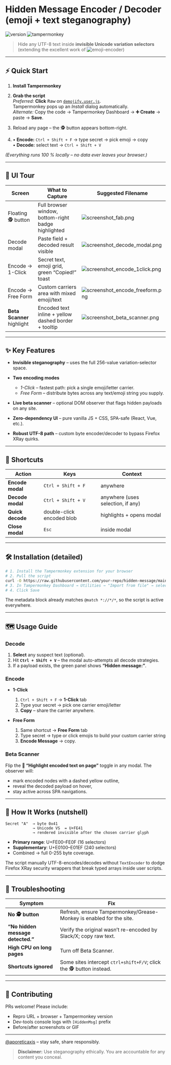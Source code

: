 # Hidden Message Encoder / Decoder (emoji + text steganography)

![version](https://img.shields.io/badge/version-2025--06--07.11-blue)
![tampermonkey](https://img.shields.io/badge/Userscript-Tampermonkey-orange)

> Hide any UTF-8 text inside **invisible Unicode variation selectors**  (extending the excellent work of ![emoji-encoder](https://github.com/paulgb/emoji-encoder))
---

## ⚡ Quick Start

1. **Install Tampermonkey**

2. **Grab the script**  
   *Preferred:* **Click** <kbd>Raw</kbd> on [`demojify.user.js`](./demojify.user.js).  
   Tampermonkey pops up an *Install* dialog automatically.  
   *Alternate:* Copy the code → Tampermonkey Dashboard → **➕ Create** → paste → **Save**.

3. Reload any page – the 🕵️ button appears bottom-right.

4. • **Encode:** `Ctrl + Shift + F` → type secret → pick emoji → copy  
   • **Decode:** select text → `Ctrl + Shift + V`

*(Everything runs 100 % locally – no data ever leaves your browser.)*

---

## 📸 UI Tour

| Screen | What to Capture | Suggested Filename |
| ------ | --------------- | ------------------ |
| Floating 🕵️ button | Full browser window, bottom-right badge highlighted | ![screenshot_fab.png](https://private-user-images.githubusercontent.com/123844654/452649549-01371d58-f96f-4ccc-8b27-eb3e5478edbb.png?jwt=eyJhbGciOiJIUzI1NiIsInR5cCI6IkpXVCJ9.eyJpc3MiOiJnaXRodWIuY29tIiwiYXVkIjoicmF3LmdpdGh1YnVzZXJjb250ZW50LmNvbSIsImtleSI6ImtleTUiLCJleHAiOjE3NDkzMzEzNDgsIm5iZiI6MTc0OTMzMTA0OCwicGF0aCI6Ii8xMjM4NDQ2NTQvNDUyNjQ5NTQ5LTAxMzcxZDU4LWY5NmYtNGNjYy04YjI3LWViM2U1NDc4ZWRiYi5wbmc_WC1BbXotQWxnb3JpdGhtPUFXUzQtSE1BQy1TSEEyNTYmWC1BbXotQ3JlZGVudGlhbD1BS0lBVkNPRFlMU0E1M1BRSzRaQSUyRjIwMjUwNjA3JTJGdXMtZWFzdC0xJTJGczMlMkZhd3M0X3JlcXVlc3QmWC1BbXotRGF0ZT0yMDI1MDYwN1QyMTE3MjhaJlgtQW16LUV4cGlyZXM9MzAwJlgtQW16LVNpZ25hdHVyZT05N2Y2ZDExMDZmYTA1Y2MyMzJjMDg4ZmRkNjU0OWIyNzMwMWIzOTQwNzU2OGM1ZDg4OTUxN2VlN2IwMjE4ZWY5JlgtQW16LVNpZ25lZEhlYWRlcnM9aG9zdCJ9.87-isCO4oCgoWJ7K1SqKHYaT4nuNtdBLH4ZlfMiAZX0) |
| Decode modal | Paste field + decoded result visible | ![screenshot_decode_modal.png](https://private-user-images.githubusercontent.com/123844654/452649569-dbe1db95-ca78-4a7d-8550-9affa4be791f.png?jwt=eyJhbGciOiJIUzI1NiIsInR5cCI6IkpXVCJ9.eyJpc3MiOiJnaXRodWIuY29tIiwiYXVkIjoicmF3LmdpdGh1YnVzZXJjb250ZW50LmNvbSIsImtleSI6ImtleTUiLCJleHAiOjE3NDkzMzEzNDgsIm5iZiI6MTc0OTMzMTA0OCwicGF0aCI6Ii8xMjM4NDQ2NTQvNDUyNjQ5NTY5LWRiZTFkYjk1LWNhNzgtNGE3ZC04NTUwLTlhZmZhNGJlNzkxZi5wbmc_WC1BbXotQWxnb3JpdGhtPUFXUzQtSE1BQy1TSEEyNTYmWC1BbXotQ3JlZGVudGlhbD1BS0lBVkNPRFlMU0E1M1BRSzRaQSUyRjIwMjUwNjA3JTJGdXMtZWFzdC0xJTJGczMlMkZhd3M0X3JlcXVlc3QmWC1BbXotRGF0ZT0yMDI1MDYwN1QyMTE3MjhaJlgtQW16LUV4cGlyZXM9MzAwJlgtQW16LVNpZ25hdHVyZT04MzNjNTA0NzdhNGE4YjQ2N2ZiMTFmZGIzNzIwYjFjZTU2OGY4ZDE2NGI4MzkxNDMxZmU1Y2VhYmIwMDMyZmUzJlgtQW16LVNpZ25lZEhlYWRlcnM9aG9zdCJ9.Ypnyb0Hv-3TiEjgdX3_X-3WXSrDQEBAh23Xon0qFIGw) |
| Encode → 1-Click | Secret text, emoji grid, green “Copied!” toast | ![screenshot_encode_1click.png](https://private-user-images.githubusercontent.com/123844654/452649563-b79e2f0d-46f6-4765-8450-6c92305f2c4a.png?jwt=eyJhbGciOiJIUzI1NiIsInR5cCI6IkpXVCJ9.eyJpc3MiOiJnaXRodWIuY29tIiwiYXVkIjoicmF3LmdpdGh1YnVzZXJjb250ZW50LmNvbSIsImtleSI6ImtleTUiLCJleHAiOjE3NDkzMzEzNDgsIm5iZiI6MTc0OTMzMTA0OCwicGF0aCI6Ii8xMjM4NDQ2NTQvNDUyNjQ5NTYzLWI3OWUyZjBkLTQ2ZjYtNDc2NS04NDUwLTZjOTIzMDVmMmM0YS5wbmc_WC1BbXotQWxnb3JpdGhtPUFXUzQtSE1BQy1TSEEyNTYmWC1BbXotQ3JlZGVudGlhbD1BS0lBVkNPRFlMU0E1M1BRSzRaQSUyRjIwMjUwNjA3JTJGdXMtZWFzdC0xJTJGczMlMkZhd3M0X3JlcXVlc3QmWC1BbXotRGF0ZT0yMDI1MDYwN1QyMTE3MjhaJlgtQW16LUV4cGlyZXM9MzAwJlgtQW16LVNpZ25hdHVyZT1jY2I1MDQwZjg2YjYzZTNkZDY4YzkyMTc1YzI3MWYyMDIyM2QxZWM5MGU4NzMyOWVjM2Y5MTlkODhjOTQxZDA1JlgtQW16LVNpZ25lZEhlYWRlcnM9aG9zdCJ9.TDpbItyp6X_JbIy6aWzbK99i3QGLlrQ4sg_MZ3FYS3c) |
| Encode → Free Form | Custom carriers area with mixed emoji/text | ![screenshot_encode_freeform.png](https://private-user-images.githubusercontent.com/123844654/452649558-2fabc604-f221-464d-aab7-f204377f445e.png?jwt=eyJhbGciOiJIUzI1NiIsInR5cCI6IkpXVCJ9.eyJpc3MiOiJnaXRodWIuY29tIiwiYXVkIjoicmF3LmdpdGh1YnVzZXJjb250ZW50LmNvbSIsImtleSI6ImtleTUiLCJleHAiOjE3NDkzMzEzNDgsIm5iZiI6MTc0OTMzMTA0OCwicGF0aCI6Ii8xMjM4NDQ2NTQvNDUyNjQ5NTU4LTJmYWJjNjA0LWYyMjEtNDY0ZC1hYWI3LWYyMDQzNzdmNDQ1ZS5wbmc_WC1BbXotQWxnb3JpdGhtPUFXUzQtSE1BQy1TSEEyNTYmWC1BbXotQ3JlZGVudGlhbD1BS0lBVkNPRFlMU0E1M1BRSzRaQSUyRjIwMjUwNjA3JTJGdXMtZWFzdC0xJTJGczMlMkZhd3M0X3JlcXVlc3QmWC1BbXotRGF0ZT0yMDI1MDYwN1QyMTE3MjhaJlgtQW16LUV4cGlyZXM9MzAwJlgtQW16LVNpZ25hdHVyZT00ZDliMGJiM2JiYTVjNGIyYzk2MDIzZTgxNGY3ZmJlNTJiMDcxMTgwMDFjYzc5NzE2NWZmMGYwYjY1M2ZiMzMzJlgtQW16LVNpZ25lZEhlYWRlcnM9aG9zdCJ9.dRLafVItfRHZO8clxxU0qjgztnfWzoAQBwujLWkfRqA) |
| **Beta Scanner** highlight | Encoded text inline + yellow dashed border + tooltip | ![screenshot_beta_scanner.png](https://private-user-images.githubusercontent.com/123844654/452649579-31e61918-8ce8-48dd-a374-822de490ac07.png?jwt=eyJhbGciOiJIUzI1NiIsInR5cCI6IkpXVCJ9.eyJpc3MiOiJnaXRodWIuY29tIiwiYXVkIjoicmF3LmdpdGh1YnVzZXJjb250ZW50LmNvbSIsImtleSI6ImtleTUiLCJleHAiOjE3NDkzMzEzNDgsIm5iZiI6MTc0OTMzMTA0OCwicGF0aCI6Ii8xMjM4NDQ2NTQvNDUyNjQ5NTc5LTMxZTYxOTE4LThjZTgtNDhkZC1hMzc0LTgyMmRlNDkwYWMwNy5wbmc_WC1BbXotQWxnb3JpdGhtPUFXUzQtSE1BQy1TSEEyNTYmWC1BbXotQ3JlZGVudGlhbD1BS0lBVkNPRFlMU0E1M1BRSzRaQSUyRjIwMjUwNjA3JTJGdXMtZWFzdC0xJTJGczMlMkZhd3M0X3JlcXVlc3QmWC1BbXotRGF0ZT0yMDI1MDYwN1QyMTE3MjhaJlgtQW16LUV4cGlyZXM9MzAwJlgtQW16LVNpZ25hdHVyZT1hYjQyZDg4OGE2ZmUyNDJlYjEzYTVhM2ViZjM2YTg2N2YxNDgzN2QwM2MyNjhhODZkYjBkMjIyMTc4ZTIwMzRkJlgtQW16LVNpZ25lZEhlYWRlcnM9aG9zdCJ9.6qXYk3-c2-bd-2nlgruXfKnF4LZYZU_zyJLHwTDovDw)|

---

## ✨ Key Features

* **Invisible steganography** – uses the full 256-value variation-selector space.
* **Two encoding modes**

  * *1-Click* – fastest path: pick a single emoji/letter carrier.
  * *Free Form* – distribute bytes across any text/emoji string you supply.
* **Live beta scanner** – optional DOM observer that flags hidden payloads on any site.
* **Zero-dependency UI** – pure vanilla JS + CSS, SPA-safe (React, Vue, etc.).
* **Robust UTF-8 path** – custom byte encoder/decoder to bypass Firefox XRay quirks.

---

## 🔑 Shortcuts

| Action           | Keys                      | Context                           |
| ---------------- | ------------------------- | --------------------------------- |
| **Encode modal** | `Ctrl + Shift + F`        | anywhere                          |
| **Decode modal** | `Ctrl + Shift + V`        | anywhere (uses selection, if any) |
| **Quick decode** | double-click encoded blob | highlights + opens modal          |
| **Close modal**  | `Esc`                     | inside modal                      |

---

## 🛠 Installation (detailed)

```bash
# 1. Install the Tampermonkey extension for your browser
# 2. Pull the script
curl -O https://raw.githubusercontent.com/your-repo/hidden-message/main/hidden-message.user.js
# 3. In Tampermonkey Dashboard → Utilities → "Import from file" → select the downloaded file
# 4. Click Save
```

The metadata block already matches `@match *://*/*`, so the script is active everywhere.

---

## 🗺 Usage Guide

### Decode

1. **Select** any suspect text (optional).
2. Hit **`Ctrl + Shift + V`** – the modal auto-attempts all decode strategies.
3. If a payload exists, the green panel shows **“Hidden message:”**.

### Encode

* **1-Click**

  1. `Ctrl + Shift + F` → **1-Click** tab
  2. Type your secret → pick one carrier emoji/letter
  3. **Copy** – share the carrier anywhere.

* **Free Form**

  1. Same shortcut → **Free Form** tab
  2. Type secret → type or click emojis to build your custom carrier string
  3. **Encode Message** → copy.

### Beta Scanner

Flip the **🧪 “Highlight encoded text on page”** toggle in any modal.
The observer will:

* mark encoded nodes with a dashed yellow outline,
* reveal the decoded payload on hover,
* stay active across SPA navigations.

---

## 🧐 How It Works (nutshell)

```text
Secret "A"  → byte 0x41
            → Unicode VS  = U+FE41
            → rendered invisible after the chosen carrier glyph
```

* **Primary range**: U+FE00–FE0F (16 selectors)
* **Supplementary**: U+E0100–E01EF (240 selectors)
* Combined → full 0-255 byte coverage.

The script manually UTF-8-encodes/decodes without `TextEncoder` to dodge
Firefox XRay security wrappers that break typed arrays inside user scripts.

---

## 🐞 Troubleshooting

| Symptom                           | Fix                                                                    |
| --------------------------------- | ---------------------------------------------------------------------- |
| **No 🕵️ button**                 | Refresh, ensure Tampermonkey/Grease-Monkey is enabled for the site.    |
| **“No hidden message detected.”** | Verify the original wasn’t re-encoded by Slack/X; copy raw text. |
| **High CPU on long pages**        | Turn off Beta Scanner.                                                 |
| **Shortcuts ignored**             | Some sites intercept `ctrl+shift+F/V`; click the 🕵️ button instead.   |

---

## 🤝 Contributing

PRs welcome! Please include:

* Repro URL + browser + Tampermonkey version
* Dev-tools console logs with `[HiddenMsg]` prefix
* Before/after screenshots or GIF

---
[@aporeticaxis](https://x.com/aporeticaxis) – stay safe, share responsibly.

> **Disclaimer:** Use steganography ethically. You are accountable for any content you conceal.

```

